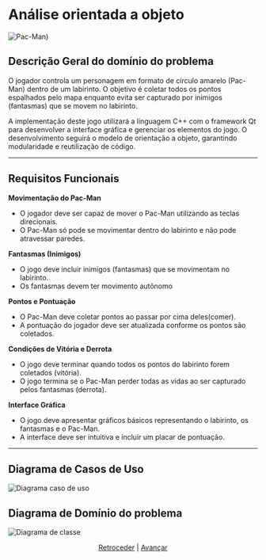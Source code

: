 # Análise orientada a objeto

![Pac-Man](https://upload.wikimedia.org/wikipedia/en/5/59/Pac-man.png))

## Descrição Geral do domínio do problema

O jogador controla um personagem em formato de círculo amarelo (Pac-Man) dentro de um labirinto. O objetivo é coletar todos os pontos espalhados pelo mapa enquanto evita ser capturado por inimigos (fantasmas) que se movem no labirinto.  

A implementação deste jogo utilizará a linguagem C++ com o framework Qt para desenvolver a interface gráfica e gerenciar os elementos do jogo. O desenvolvimento seguirá o modelo de orientação a objeto, garantindo modularidade e reutilização de código.  

---

## **Requisitos Funcionais**  

 **Movimentação do Pac-Man**  
   - O jogador deve ser capaz de mover o Pac-Man utilizando as teclas direcionais.  
   - O Pac-Man só pode se movimentar dentro do labirinto e não pode atravessar paredes.  

**Fantasmas (Inimigos)**  
   - O jogo deve incluir inimigos (fantasmas) que se movimentam no labirinto.  
   - Os fantasmas devem ter movimento autônomo 

 **Pontos e Pontuação**  
   - O Pac-Man deve coletar pontos ao passar por cima deles(comer).  
   - A pontuação do jogador deve ser atualizada conforme os pontos são coletados.  
 

**Condições de Vitória e Derrota**  
   - O jogo deve terminar quando todos os pontos do labirinto forem coletados (vitória).  
   - O jogo termina se o Pac-Man perder todas as vidas ao ser capturado pelos fantasmas (derrota).  

**Interface Gráfica**  
   - O jogo deve apresentar gráficos básicos representando o labirinto, os fantasmas e o Pac-Man.  
   - A interface deve ser intuitiva e incluir um placar de pontuação.  

---

## Diagrama de Casos de Uso

![Diagrama caso de uso](https://lucid.app/publicSegments/view/b7b94213-ac2b-4ed0-8739-9dbd283790f4/image.png)

 
## Diagrama de Domínio do problema

![Diagrama de classe](https://lucid.app/publicSegments/view/a4719b60-71eb-4285-9961-c6125e76ef4f/image.png)


<div align="center">

[Retroceder](README.md) | [Avançar](projeto.md)

</div>
